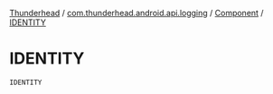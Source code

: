 [Thunderhead](../../index.md) / [com.thunderhead.android.api.logging](../index.md) / [Component](index.md) / [IDENTITY](./-i-d-e-n-t-i-t-y.md)

# IDENTITY

`IDENTITY`